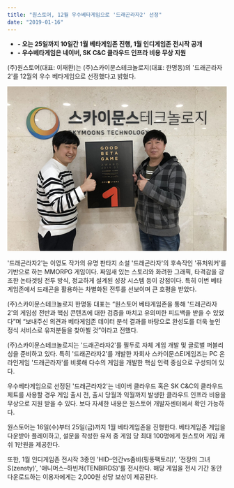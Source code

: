 ```yaml
---
title: "원스토어, 12월 우수베타게임으로 '드래곤라자2' 선정"
date: "2019-01-16"
---
```


- **\- 오는 25일까지 10일간 1월 베타게임존 진행, 1월 인디게임존 전시작 공개**
- **\- 우수베타게임은 네이버, SK C&C 클라우드 인프라 비용 무상 지원**

(주)원스토어(대표: 이재환)는 (주)스카이문스테크놀로지(대표: 한명동)의 '드래곤라자2'를 12월의 우수 베타게임으로 선정했다고 밝혔다.

![](images/190116_01.jpg)

'드래곤라자2'는 이영도 작가의 유명 판타지 소설 '드래곤라자'의 후속작인 '퓨처워커'를 기반으로 하는 MMORPG 게임이다. 짜임새 있는 스토리와 화려한 그래픽, 타격감을 강조한 논타겟팅 전투 방식, 정교하게 설계된 성장 시스템 등이 강점이다. 특히 이번 베타게임존에서 드래곤을 활용하는 차별화된 전투를 선보이며 큰 호평을 받았다.

(주)스카이문스테크놀로지 한명동 대표는 “원스토어 베타게임존을 통해 '드래곤라자2'의 게임성 전반과 핵심 콘텐츠에 대한 검증을 마치고 유의미한 피드백을 받을 수 있었다”며 “보내주신 의견과 베타게임존 데이터 분석 결과를 바탕으로 완성도를 더욱 높인 정식 서비스로 유저분들을 찾아뵐 것”이라고 전했다.

(주)스카이문스테크놀로지는 '드래곤라자2'를 필두로 자체 게임 개발 및 글로벌 퍼블리싱을 준비하고 있다. 특히 '드래곤라자2'를 개발한 자회사 스카이문스EI게임즈는 PC 온라인게임 '드래곤라자'를 비롯해 다수의 게임을 개발한 핵심 인력 중심으로 구성되어 있다.

우수베타게임으로 선정된 '드래곤라자2'는 네이버 클라우드 혹은 SK C&C의 클라우드 제트를 사용할 경우 게임 출시 전, 출시 당월과 익월까지 발생한 클라우드 인프라 비용을 무상으로 지원 받을 수 있다. 보다 자세한 내용은 원스토어 개발자센터에서 확인 가능하다.

원스토어는 16일(수)부터 25일(금)까지 1월 베타게임존을 진행한다. 베타게임존 게임을 다운받아 플레이하고, 설문을 작성한 유저 중 게임 당 최대 100명에게 원스토어 게임 캐쉬 1만원을 제공한다.

또한, 1월 인디게임존 전시작 3종인 'HID–인간vs좀비(핑퐁팩토리)', '전장의 그녀 S(zensty)', '애니머스–하빈저(TENBIRDS)'를 전시한다. 해당 게임을 전시 기간 동안 다운로드하는 이용자에게는 2,000원 상당 보상이 제공된다.

